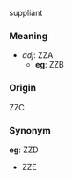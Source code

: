 suppliant
### Meaning
+ _adj_: ZZA
    + __eg__: ZZB

### Origin

ZZC

### Synonym

__eg__: ZZD

+ ZZE


